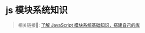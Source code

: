 <!--
Created: Wed Oct 21 2020 16:04:09 GMT+0800 (China Standard Time)
Modified: Wed Oct 21 2020 16:04:41 GMT+0800 (China Standard Time)
-->
<!-- Tag: js -->

# js 模块系统知识

> 相关链接🔗: [了解 JavaScript 模块系统基础知识，搭建自己的库](https://mp.weixin.qq.com/s/xhDxyqF-L2XWTUzRYaM-Zg)
